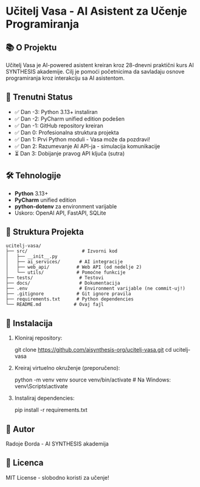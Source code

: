 # Učitelj Vasa - AI Asistent za Učenje Programiranja

## 📚 O Projektu

Učitelj Vasa je AI-powered asistent kreiran kroz 28-dnevni praktični kurs AI SYNTHESIS akademije. 
Cilj je pomoći početnicima da savladaju osnove programiranja kroz interakciju sa AI asistentom.

## 🚀 Trenutni Status

- ✅ Dan -3: Python 3.13+ instaliran
- ✅ Dan -2: PyCharm unified edition podešen
- ✅ Dan -1: GitHub repository kreiran
- ✅ Dan 0: Profesionalna struktura projekta
- ✅ Dan 1: Prvi Python moduli - Vasa može da pozdravi!
- ✅ Dan 2: Razumevanje AI API-ja - simulacija komunikacije
- ⏳ Dan 3: Dobijanje pravog API ključa (sutra)



## 🛠️ Tehnologije

- **Python** 3.13+
- **PyCharm** unified edition
- **python-dotenv** za environment varijable
- Uskoro: OpenAI API, FastAPI, SQLite

## 📁 Struktura Projekta

    ucitelj-vasa/
    ├── src/                    # Izvorni kod
    │   ├── __init__.py
    │   ├── ai_services/       # AI integracije
    │   ├── web_api/          # Web API (od nedelje 2)
    │   └── utils/            # Pomoćne funkcije
    ├── tests/                 # Testovi
    ├── docs/                  # Dokumentacija
    ├── .env                   # Environment varijable (ne commit-uj!)
    ├── .gitignore            # Git ignore pravila
    ├── requirements.txt      # Python dependencies
    └── README.md            # Ovaj fajl

## 🔧 Instalacija

1. Kloniraj repository:

    git clone https://github.com/aisynthesis-org/ucitelj-vasa.git
    cd ucitelj-vasa

2. Kreiraj virtuelno okruženje (preporučeno):

    python -m venv venv
    source venv/bin/activate  # Na Windows: venv\Scripts\activate

3. Instaliraj dependencies:

    pip install -r requirements.txt

## 👤 Autor

Radoje Đorda - AI SYNTHESIS akademija

## 📄 Licenca

MIT License - slobodno koristi za učenje!
